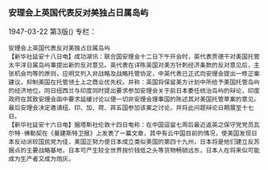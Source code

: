 ### 安理会上英国代表反对美独占日属岛屿

1947-03-22
第3版()
专栏：

    安理会上英国代表反对美独占日属岛屿
    【新华社延安十八日电】成功湖讯：联合国安理会十二日下午开会时，英代表贾德干对美国托管太平洋日属岛屿事提出新的反对意见。英代表在详陈英国对美方针刺经济条款的反对意见后，主张机会均等的原则，应明文列入非战略及战略托管协定，中英代表已正式向安理会提出一修正案建议，抑制美国在托管领土上之商业优先权。并称：英国将保留美方计划中所给予美国托管岛屿的经济地位。同日纽西兰与印度同时提出要求参加安理会关于前日本委任统治岛屿的辩论，印度政府在其致安理会函中要求延缓讨论以便一切非安理会理事国的陈述其对美国托管草案的意见。最后安理会决定邀请纽、印、加、荷、菲五国参加该案之讨论，并将此问题辩论日期展至十七日。
    【新华社延安十六日电】据塔斯社伦敦十四日电称：在中国逗留七周后最近返英之保守党党员瓦尔特·佛勒契在《曼建斯特卫报》上发表了一篇文章，其中有云中国目前的情况，使美国发现日本反动派较国民党为佳，美国正努力使日本成立类似美国的第四十九州，日本将是他们建立反苏据点的主要战略基地，日本可产生较全世界按价钱低之头等货物畅销远东，日本人在将来似可能成为生产者又成为炮灰。
